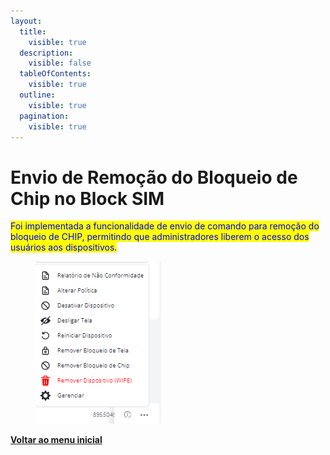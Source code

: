 ```yaml
---
layout:
  title:
    visible: true
  description:
    visible: false
  tableOfContents:
    visible: true
  outline:
    visible: true
  pagination:
    visible: true
---
```


# Envio de Remoção do Bloqueio de Chip no Block SIM

<mark style="color:blue;">Foi implementada a funcionalidade de envio de comando para remoção do bloqueio de CHIP, permitindo que administradores liberem o acesso dos usuários aos dispositivos.</mark>&#x20;

<figure><img src="../../.gitbook/assets/image (219).png" alt=""><figcaption></figcaption></figure>

[**Voltar ao menu inicial**](./)
